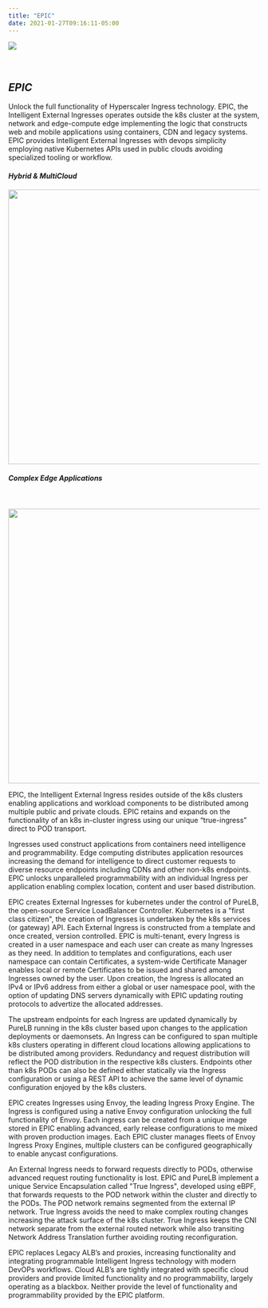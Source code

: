 ```yaml
---
title: "EPIC"
date: 2021-01-27T09:16:11-05:00
---
```


<div class="row">
    <div class="col-md-6">
    <img src="/images/carousel/epic.png">
    </div>
    <div class="col-md-6">
</br></br>

## _EPIC_ ## 
Unlock the full functionality of Hyperscaler Ingress technology.  EPIC, the Intelligent External Ingresses operates outside the k8s cluster at the system, network and edge-compute edge implementing the logic that constructs web and mobile applications using containers, CDN and legacy systems.   EPIC provides Intelligent External Ingresses with devops simplicity employing native Kubernetes APIs used in public clouds avoiding specialized tooling or workflow.

</div>
</div>
<div class="bar-small"></div>

<div class="row">
    <div class="col-md-6">

#### _Hybrid & MultiCloud_

<img src="/images/hybrid-multi.png" style="width:550px;">

</div>
    <div class="col-md-6">

#### _Complex Edge Applications_
</br>
</br>
<img src="/images/complex-edge.png" style="width:550px; ">
</div>
</div>

<div class="row">
    <div class="col-md-6">

EPIC, the Intelligent External Ingress resides outside of the k8s clusters enabling applications and workload components to be distributed among multiple public and private clouds.  EPIC retains and expands on the functionality of an k8s in-cluster ingress using our unique “true-ingress” direct to POD transport.

</div>
<div class="col-md-6">
Ingresses used construct applications from containers need intelligence and programmability.  Edge computing distributes application resources increasing the demand for  intelligence to direct customer requests to diverse resource endpoints including CDNs and other non-k8s endpoints.  EPIC unlocks unparalleled programmability with an individual Ingress per application enabling complex location, content and user based distribution.
</div>

<div class="bar-small"></div>


EPIC creates External Ingresses for kubernetes under the control of PureLB, the open-source Service LoadBalancer Controller.   Kubernetes is a "first class citizen", the creation of Ingresses is undertaken by the k8s services (or gateway) API.  Each External Ingress is constructed from a template and once created, version controlled.  EPIC is multi-tenant, every Ingress is created in a user namespace and each user can create as many Ingresses as they need. In addition to templates and configurations, each user namespace can contain Certificates, a system-wide Certificate Manager enables local or remote Certificates to be issued and shared among Ingresses owned by the user.  Upon creation, the Ingress is allocated an IPv4 or IPv6 address from either a global or user namespace pool, with the option of updating DNS servers dynamically with EPIC updating routing protocols to advertize the allocated addresses.  

The upstream endpoints for each Ingress are updated dynamically by PureLB running in the k8s cluster based upon changes to the application deployments or daemonsets.  An Ingress can be configured to span multiple k8s clusters operating in different cloud locations allowing applications to be distributed among providers.  Redundancy and request distribution will reflect the POD distribution in the respective k8s clusters. Endpoints other than k8s PODs can also be defined either statically via the Ingress configuration or using a REST API to achieve the same level of dynamic configuration enjoyed by the k8s clusters.   


EPIC creates Ingresses using Envoy, the leading Ingress Proxy Engine.  The Ingress is configured using a native Envoy configuration unlocking the full functionality of Envoy.  Each ingress can be created from a unique image stored in EPIC enabling advanced, early release configurations to me mixed with proven production images.  Each EPIC cluster manages fleets of Envoy Ingress Proxy Engines, multiple clusters can be configured geographically to enable anycast configurations.


An External Ingress needs to forward requests directly to PODs, otherwise advanced request routing functionality is lost.  EPIC and PureLB implement a unique Service Encapsulation called "True Ingress", developed using eBPF, that forwards requests to the POD network within the cluster and directly to the PODs.  The POD network remains segmented from the external IP network.  True Ingress avoids the need to make complex routing changes increasing the attack surface of the k8s cluster. True Ingress keeps the CNI network separate from the external routed network while also transiting Network Address Translation further avoiding routing reconfiguration.


EPIC replaces Legacy ALB’s and proxies, increasing functionality and integrating programmable Intelligent Ingress technology with modern DevOPs workflows.  Cloud ALB’s are tightly integrated with specific cloud providers and provide limited functionality and no programmability, largely operating as a blackbox.   Neither provide the level of functionality and programmability provided by the EPIC platform.
